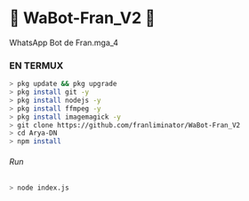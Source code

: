 # 🔰 WaBot-Fran_V2 🔰
WhatsApp Bot de Fran.mga_4

### EN TERMUX
```bash
> pkg update && pkg upgrade
> pkg install git -y
> pkg install nodejs -y
> pkg install ffmpeg -y
> pkg install imagemagick -y
> git clone https://github.com/franliminator/WaBot-Fran_V2
> cd Arya-DN
> npm install
```

###### Run
```bash
> node index.js
```

